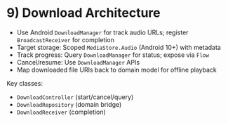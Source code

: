 # 9) Download Architecture
- Use Android `DownloadManager` for track audio URLs; register `BroadcastReceiver` for completion
- Target storage: Scoped `MediaStore.Audio` (Android 10+) with metadata
- Track progress: Query `DownloadManager` for status; expose via `Flow`
- Cancel/resume: Use `DownloadManager` APIs
- Map downloaded file URIs back to domain model for offline playback

Key classes:
- `DownloadController` (start/cancel/query)
- `DownloadRepository` (domain bridge)
- `DownloadReceiver` (completion)
